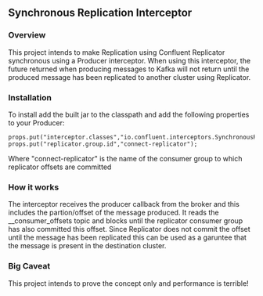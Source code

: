 ## Synchronous Replication Interceptor

### Overview

This project intends to make Replication using Confluent Replicator synchronous using a Producer interceptor. When using this interceptor, the future returned when producing messages to Kafka will not return until the produced message has been replicated to another cluster using Replicator.

### Installation

To install add the built jar to the classpath and add the following properties to your Producer:

```
props.put("interceptor.classes","io.confluent.interceptors.SynchronousReplicationInterceptor");
props.put("replicator.group.id","connect-replicator");
```

Where "connect-replicator" is the name of the consumer group to which replicator offsets are committed

### How it works 

The interceptor receives the producer callback from the broker and this includes the partion/offset of the message produced. It reads the __consumer_offsets topic and blocks until the replicator consumer group has also committed this offset. Since Replicator does not commit the offset until the message has been replicated this can be used as a garuntee that the message is present in the destination cluster.

### Big Caveat

This project intends to prove the concept only and performance is terrible!  